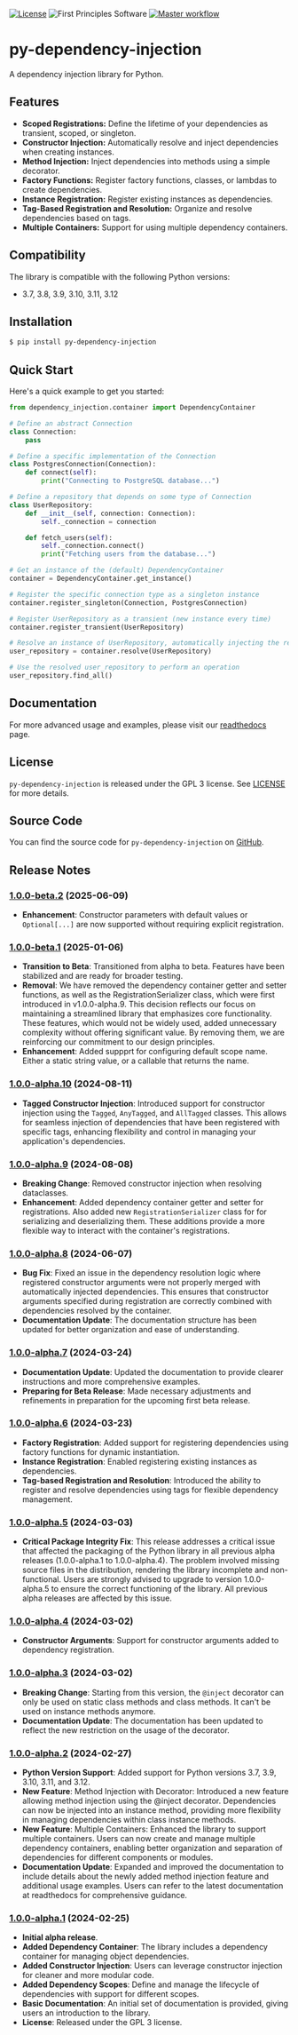 [![License](https://img.shields.io/badge/License-GPLv3-blue.svg)](https://www.gnu.org/licenses/gpl-3.0.html)
![First Principles Software](https://img.shields.io/badge/Powered_by-First_Principles_Software-blue)
[![Master workflow](https://github.com/runemalm/py-dependency-injection/actions/workflows/master.yml/badge.svg?branch=master)](https://github.com/runemalm/py-dependency-injection/actions/workflows/master.yml)

# py-dependency-injection

A dependency injection library for Python.

## Features

- **Scoped Registrations:** Define the lifetime of your dependencies as transient, scoped, or singleton.
- **Constructor Injection:** Automatically resolve and inject dependencies when creating instances.
- **Method Injection:** Inject dependencies into methods using a simple decorator.
- **Factory Functions:** Register factory functions, classes, or lambdas to create dependencies.
- **Instance Registration:** Register existing instances as dependencies.
- **Tag-Based Registration and Resolution:** Organize and resolve dependencies based on tags.
- **Multiple Containers:** Support for using multiple dependency containers.

## Compatibility

The library is compatible with the following Python versions:

- 3.7, 3.8, 3.9, 3.10, 3.11, 3.12

## Installation

```bash
$ pip install py-dependency-injection
```

## Quick Start

Here's a quick example to get you started:

```python
from dependency_injection.container import DependencyContainer

# Define an abstract Connection
class Connection:
    pass

# Define a specific implementation of the Connection
class PostgresConnection(Connection):
    def connect(self):
        print("Connecting to PostgreSQL database...")

# Define a repository that depends on some type of Connection
class UserRepository:
    def __init__(self, connection: Connection):
        self._connection = connection

    def fetch_users(self):
        self._connection.connect()
        print("Fetching users from the database...")

# Get an instance of the (default) DependencyContainer
container = DependencyContainer.get_instance()

# Register the specific connection type as a singleton instance
container.register_singleton(Connection, PostgresConnection)

# Register UserRepository as a transient (new instance every time)
container.register_transient(UserRepository)

# Resolve an instance of UserRepository, automatically injecting the required Connection
user_repository = container.resolve(UserRepository)

# Use the resolved user_repository to perform an operation
user_repository.find_all()
```

## Documentation

For more advanced usage and examples, please visit our [readthedocs](https://py-dependency-injection.readthedocs.io/en/latest/) page.

## License

`py-dependency-injection` is released under the GPL 3 license. See [LICENSE](LICENSE) for more details.

## Source Code

You can find the source code for `py-dependency-injection` on [GitHub](https://github.com/runemalm/py-dependency-injection).

## Release Notes

### [1.0.0-beta.2](https://github.com/runemalm/py-dependency-injection/releases/tag/v1.0.0-beta.2) (2025-06-09)

- **Enhancement**: Constructor parameters with default values or `Optional[...]` are now supported without requiring explicit registration.

### [1.0.0-beta.1](https://github.com/runemalm/py-dependency-injection/releases/tag/v1.0.0-beta.1) (2025-01-06)

- **Transition to Beta**: Transitioned from alpha to beta. Features have been stabilized and are ready for broader testing.
- **Removal**: We have removed the dependency container getter and setter functions, as well as the RegistrationSerializer class, which were first introduced in v1.0.0-alpha.9. This decision reflects our focus on maintaining a streamlined library that emphasizes core functionality. These features, which would not be widely used, added unnecessary complexity without offering significant value. By removing them, we are reinforcing our commitment to our design principles.
- **Enhancement**: Added suppprt for configuring default scope name. Either a static string value, or a callable that returns the name.

### [1.0.0-alpha.10](https://github.com/runemalm/py-dependency-injection/releases/tag/v1.0.0-alpha.10) (2024-08-11)

- **Tagged Constructor Injection**: Introduced support for constructor injection using the `Tagged`, `AnyTagged`, and `AllTagged` classes. This allows for seamless injection of dependencies that have been registered with specific tags, enhancing flexibility and control in managing your application's dependencies.

### [1.0.0-alpha.9](https://github.com/runemalm/py-dependency-injection/releases/tag/v1.0.0-alpha.9) (2024-08-08)

- **Breaking Change**: Removed constructor injection when resolving dataclasses.
- **Enhancement**: Added dependency container getter and setter for registrations. Also added new `RegistrationSerializer` class for for serializing and deserializing them. These additions provide a more flexible way to interact with the container's registrations.

### [1.0.0-alpha.8](https://github.com/runemalm/py-dependency-injection/releases/tag/v1.0.0-alpha.8) (2024-06-07)

- **Bug Fix**: Fixed an issue in the dependency resolution logic where registered constructor arguments were not properly merged with automatically injected dependencies. This ensures that constructor arguments specified during registration are correctly combined with dependencies resolved by the container.
- **Documentation Update**: The documentation structure has been updated for better organization and ease of understanding.

### [1.0.0-alpha.7](https://github.com/runemalm/py-dependency-injection/releases/tag/v1.0.0-alpha.7) (2024-03-24)

- **Documentation Update**: Updated the documentation to provide clearer instructions and more comprehensive examples.
- **Preparing for Beta Release**: Made necessary adjustments and refinements in preparation for the upcoming first beta release.

### [1.0.0-alpha.6](https://github.com/runemalm/py-dependency-injection/releases/tag/v1.0.0-alpha.6) (2024-03-23)

- **Factory Registration**: Added support for registering dependencies using factory functions for dynamic instantiation.
- **Instance Registration**: Enabled registering existing instances as dependencies.
- **Tag-based Registration and Resolution**: Introduced the ability to register and resolve dependencies using tags for flexible dependency management.

### [1.0.0-alpha.5](https://github.com/runemalm/py-dependency-injection/releases/tag/v1.0.0-alpha.5) (2024-03-03)

- **Critical Package Integrity Fix**: This release addresses a critical issue that affected the packaging of the Python library in all previous alpha releases (1.0.0-alpha.1 to 1.0.0-alpha.4). The problem involved missing source files in the distribution, rendering the library incomplete and non-functional. Users are strongly advised to upgrade to version 1.0.0-alpha.5 to ensure the correct functioning of the library. All previous alpha releases are affected by this issue.

### [1.0.0-alpha.4](https://github.com/runemalm/py-dependency-injection/releases/tag/v1.0.0-alpha.4) (2024-03-02)

- **Constructor Arguments**: Support for constructor arguments added to dependency registration.

### [1.0.0-alpha.3](https://github.com/runemalm/py-dependency-injection/releases/tag/v1.0.0-alpha.3) (2024-03-02)

- **Breaking Change**: Starting from this version, the `@inject` decorator can only be used on static class methods and class methods. It can't be used on instance methods anymore.
- **Documentation Update**: The documentation has been updated to reflect the new restriction on the usage of the decorator.

### [1.0.0-alpha.2](https://github.com/runemalm/py-dependency-injection/releases/tag/v1.0.0-alpha.2) (2024-02-27)

- **Python Version Support**: Added support for Python versions 3.7, 3.9, 3.10, 3.11, and 3.12.
- **New Feature**: Method Injection with Decorator: Introduced a new feature allowing method injection using the @inject decorator. Dependencies can now be injected into an instance method, providing more flexibility in managing dependencies within class instance methods.
- **New Feature**: Multiple Containers: Enhanced the library to support multiple containers. Users can now create and manage multiple dependency containers, enabling better organization and separation of dependencies for different components or modules.
- **Documentation Update**: Expanded and improved the documentation to include details about the newly added method injection feature and additional usage examples. Users can refer to the latest documentation at readthedocs for comprehensive guidance.

### [1.0.0-alpha.1](https://github.com/runemalm/py-dependency-injection/releases/tag/v1.0.0-alpha.1) (2024-02-25)

- **Initial alpha release**.
- **Added Dependency Container**: The library includes a dependency container for managing object dependencies.
- **Added Constructor Injection**: Users can leverage constructor injection for cleaner and more modular code.
- **Added Dependency Scopes**: Define and manage the lifecycle of dependencies with support for different scopes.
- **Basic Documentation**: An initial set of documentation is provided, giving users an introduction to the library.
- **License**: Released under the GPL 3 license.
